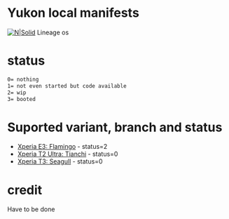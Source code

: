 # __Yukon local manifests__

[![N|Solid](https://www1-lw.xda-cdn.com/files/2017/05/lineageos.png)](https://github.com/LineageOS)
Lineage os

# __status__
```sh
0= nothing 
1= not even started but code available
2= wip
3= booted
```

# __Suported variant, branch and status__

* [Xperia E3: Flamingo](https://github.com/LOS-yukon/local_manifests/tree/lineage-16.0-flamingo) - status=2
* [Xperia T2 Ultra: Tianchi]() - status=0
* [Xperia T3: Seagull]() - status=0

# __credit__

Have to be done 
